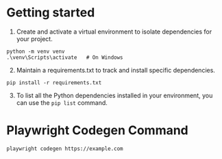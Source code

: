 # Getting started

1. Create and activate a virtual environment to isolate dependencies for your project.
```
python -m venv venv
.\venv\Scripts\activate   # On Windows
```

2. Maintain a requirements.txt to track and install specific dependencies.
```
pip install -r requirements.txt
```

3. To list all the Python dependencies installed in your environment, you can use the `pip list` command.

# Playwright Codegen Command
```
playwright codegen https://example.com
```
